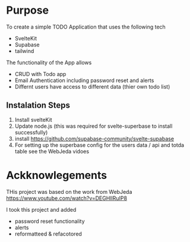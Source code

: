 # Purpose
To create a simple TODO Application that uses the following tech
* SvelteKit
* Supabase
* tailwind

The functionality of the App allows
* CRUD with Todo app
* Email Authentication including password reset and alerts
* Differnt users have access to different data (thier own todo list)

## Instalation Steps
1. Install svelteKit
2. Update node.js (this was required for svelte-superbase to install successfully)
2. install https://github.com/supabase-community/svelte-supabase
3. For setting up the superbase config for the users data / api and totda table see the WebJeda vidoes

# Ackknowlegements
THis project was based on the work from  WebJeda
 https://www.youtube.com/watch?v=DEGHlIRuIP8

 I took this project and added 
 * password reset functionality
 * alerts
 * reformatteed & refacotored